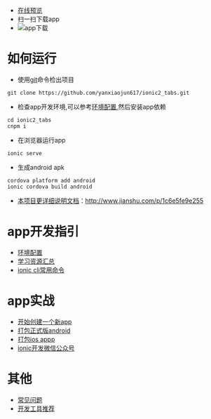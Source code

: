 
* [在线预览](http://yanxiaojun.me/ionic2_tabs/dist/index.html)
* 扫一扫下载app
* ![app下载](http://en168.net/kit_file_server//file/version-admin/20171218/959c0969c414445693d2c55ed71ca344.jpg)

# 如何运行
* 使用[git](https://git-scm.com/downloads)命令检出项目
```
git clone https://github.com/yanxiaojun617/ionic2_tabs.git
```
* 检查app开发环境,可以参考[环境配置](http://www.jianshu.com/p/1f1205602ce0),然后安装app依赖
```
cd ionic2_tabs
cnpm i
```

* 在浏览器运行app
```
ionic serve
```

* 生成android apk
```
cordova platform add android
ionic cordova build android  
```
* [本项目更详细说明文档](http://www.jianshu.com/p/1c6e5fe9e255)：http://www.jianshu.com/p/1c6e5fe9e255

# app开发指引
* [环境配置](http://www.jianshu.com/p/1f1205602ce0)
* [学习资源汇总](http://www.jianshu.com/p/7d1577539183)
* [ionic cli常用命令](http://www.jianshu.com/p/fcc454e23c58)

# app实战
* [开始创建一个新app](http://www.jianshu.com/p/836392297eb9)
* [打包正式版android](http://www.jianshu.com/p/8b2a9c3a1c07)
* [打包ios appp](http://www.jianshu.com/p/9c00358bcc44)
* [ionic开发微信公众号](http://www.jianshu.com/p/66f4f7e928a6)

# 其他
* [常见问题](http://www.jianshu.com/nb/8691773)
* [开发工具推荐](http://www.jianshu.com/nb/8605635)
